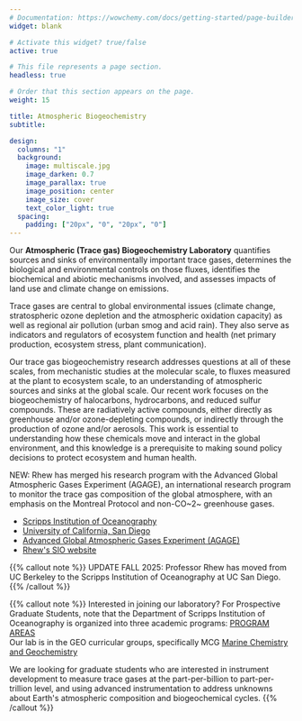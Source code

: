 ```yaml
---
# Documentation: https://wowchemy.com/docs/getting-started/page-builder/
widget: blank

# Activate this widget? true/false
active: true

# This file represents a page section.
headless: true

# Order that this section appears on the page.
weight: 15

title: Atmospheric Biogeochemistry
subtitle:

design:
  columns: "1"
  background:
    image: multiscale.jpg
    image_darken: 0.7
    image_parallax: true
    image_position: center
    image_size: cover
    text_color_light: true
  spacing:
    padding: ["20px", "0", "20px", "0"]
---
```


Our **Atmospheric (Trace gas) Biogeochemistry Laboratory** quantifies sources and sinks 
of environmentally important trace gases, determines the biological and 
environmental controls on those fluxes, identifies the biochemical and abiotic 
mechanisms involved, and assesses impacts of land use and climate change on emissions.  

Trace gases are central to global environmental issues (climate change, stratospheric ozone depletion and the atmospheric oxidation capacity) as well as regional air pollution (urban smog and acid rain).  They also serve as indicators and regulators of ecosystem function and health (net primary production, ecosystem stress, plant communication).  

Our trace gas biogeochemistry research addresses questions at all of these scales, from mechanistic studies at the molecular scale, to fluxes measured at the plant to ecosystem scale, to an understanding of atmospheric sources and sinks at the global scale. Our recent work focuses on the biogeochemistry of halocarbons, hydrocarbons, and reduced sulfur compounds.  These are radiatively active compounds, either directly as greenhouse and/or ozone-depleting compounds, or indirectly through the production of ozone and/or aerosols.  This work is essential to understanding how these chemicals move and interact in the global environment, and this knowledge is a prerequisite to making sound policy decisions to protect ecosystem and human health.

NEW: Rhew has merged his research program with the Advanced Global Atmospheric Gases Experiment (AGAGE), an international research program to monitor the trace gas composition of the global atmosphere, with an emphasis on the Montreal Protocol and non-CO~2~ greenhouse gases.  

- [Scripps Institution of Oceanography](https://scripps.ucsd.edu)
- [University of California, San Diego](https://ucsd.edu/)
- [Advanced Global Atmospheric Gases Experiment (AGAGE)](https://www-air.larc.nasa.gov/missions/agage/)
- [Rhew's SIO website](https://scripps.ucsd.edu/profiles/rcrhew)

  
{{% callout note %}}
UPDATE FALL 2025:  Professor Rhew has moved from UC Berkeley to the Scripps Institution of Oceanography at UC San Diego.  
{{% /callout %}}

{{% callout note %}}
Interested in joining our laboratory? 
For Prospective Graduate Students, note that the Department of Scripps Institution of Oceanography is organized into three academic programs:
[PROGRAM AREAS](https://scripps.ucsd.edu/doctoral/program-areas)  
Our lab is in the GEO curricular groups, specifically MCG [Marine Chemistry and Geochemistry](https://scripps.ucsd.edu/doctoral/program-areas/marine-chemistry-geochemistry-mcg)  

We are looking for graduate students who are interested in instrument development to measure trace gases at the part-per-billion to part-per-trillion level, and using advanced instrumentation to address unknowns about Earth's atmospheric composition and biogeochemical cycles.
{{% /callout %}}
